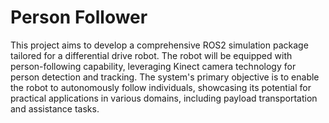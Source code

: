 # Person Follower

This project aims to develop a comprehensive ROS2 simulation package tailored for a differential drive robot. 
The robot will be equipped with person-following capability, leveraging Kinect camera technology for person detection and tracking. 
The system's primary objective is to enable the robot to autonomously follow individuals, showcasing its potential for practical applications in various domains, including payload transportation and assistance tasks.
